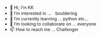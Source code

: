 - 👋 Hi, I’m KK
- 👀 I’m interested in ...　bouldering
- 🌱 I’m currently learning ... python etc...
- 💞️ I’m looking to collaborate on ... everyone
- 📫 How to reach me ... Challenger

<!---
nomura3656/nomura3656 is a ✨ special ✨ repository because its `README.md` (this file) appears on your GitHub profile.
You can click the Preview link to take a look at your changes.
--->
